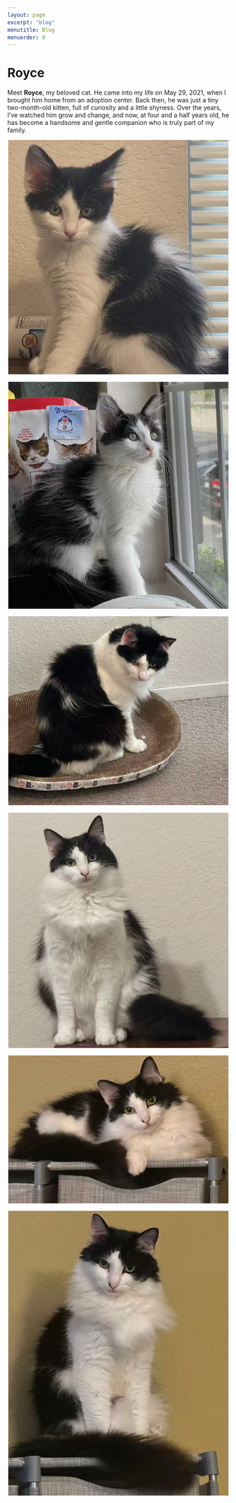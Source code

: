 ```yaml
---
layout: page
excerpt: "blog"
menutitle: Blog
menuorder: 8
---
```


# Royce

Meet __Royce__, my beloved cat. He came into my life on May 29, 2021, when I brought him home from an adoption center. Back then, he was just a tiny two-month-old kitten, full of curiosity and a little shyness. Over the years, I’ve watched him grow and change, and now, at four and a half years old, he has become a handsome and gentle companion who is truly part of my family.

<p align="center">
<img src="/images/royce1.png" width="500">
</p>

<p align="center">
<img src="/images/royce2.png" width="500">
</p>

<p align="center">
<img src="/images/royce3.png" width="500">
</p>

<p align="center">
<img src="/images/royce4.png" width="500">
</p>

<p align="center">
<img src="/images/royce5.png" width="500">
</p>

<p align="center">
<img src="/images/royce6.png" width="500">
</p>

<!-- | <img src="/images/royce1.png" width="250"/> | <img src="/images/royce2.png" width="250"/> | <img src="/images/royce3.png" width="250"/> | -->
<!-- |:---------------------------------:|:---------------------------------:|:---------------------------------:| -->
<!-- | <img src="/images/royce4.png" width="250"/> | <img src="/images/royce5.png" width="250"/> | <img src="/images/royce6.png" width="250"/> | -->
